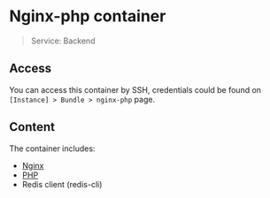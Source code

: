 # Nginx-php container
 
> Service: Backend

## Access

You can access this container by SSH, credentials could be found on `[Instance] > Bundle > nginx-php` page.

## Content

The container includes:

* [Nginx](nginx.md)
* [PHP](php.md)
* Redis client (redis-cli)
